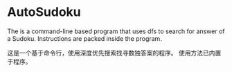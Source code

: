 # AutoSudoku
The is a command-line based program that uses dfs to search for answer of a Sudoku.
Instructions are packed inside the program. 

这是一个基于命令行，使用深度优先搜索找寻数独答案的程序。
使用方法已内置于程序。
